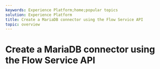 ```yaml
---
keywords: Experience Platform;home;popular topics
solution: Experience Platform
title: Create a MariaDB connector using the Flow Service API
topic: overview
---
```


# Create a MariaDB connector using the Flow Service API